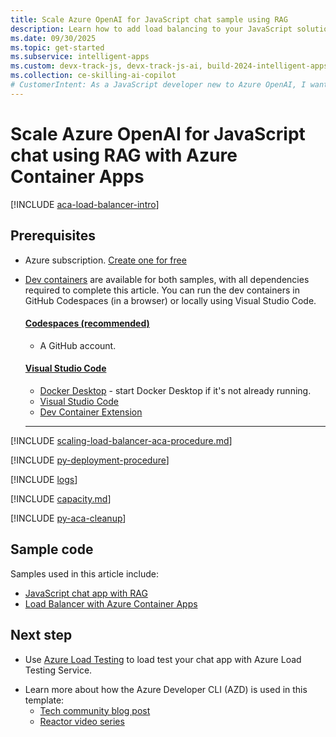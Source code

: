```yaml
---
title: Scale Azure OpenAI for JavaScript chat sample using RAG
description: Learn how to add load balancing to your JavaScript solution to extend the chat app beyond the Azure OpenAI token and model quota limits. 
ms.date: 09/30/2025
ms.topic: get-started
ms.subservice: intelligent-apps
ms.custom: devx-track-js, devx-track-js-ai, build-2024-intelligent-apps
ms.collection: ce-skilling-ai-copilot
# CustomerIntent: As a JavaScript developer new to Azure OpenAI, I want to scale my Azure OpenAI capacity using Azure Container Apps to avoid rate limit errors.
---
```


# Scale Azure OpenAI for JavaScript chat using RAG with Azure Container Apps

[!INCLUDE [aca-load-balancer-intro](../../ai/includes/scaling-load-balancer-introduction-azure-container-apps.md)]

## Prerequisites

* Azure subscription.  [Create one for free](https://azure.microsoft.com/free/ai-services?azure-portal=true)

* [Dev containers](https://containers.dev/) are available for both samples, with all dependencies required to complete this article. You can run the dev containers in GitHub Codespaces (in a browser) or locally using Visual Studio Code.

    #### [Codespaces (recommended)](#tab/github-codespaces)
    
    * A GitHub account.
    
    #### [Visual Studio Code](#tab/visual-studio-code)
    * [Docker Desktop](https://www.docker.com/products/docker-desktop/) - start Docker Desktop if it's not already running.
    * [Visual Studio Code](https://code.visualstudio.com/)
    * [Dev Container Extension](https://marketplace.visualstudio.com/items?itemName=ms-vscode-remote.remote-containers)

    ---

[!INCLUDE [scaling-load-balancer-aca-procedure.md](../../ai/includes/scaling-load-balancer-procedure-azure-container-apps.md)]

[!INCLUDE [py-deployment-procedure](../../ai/includes/redeploy-procedure-chat.md)]

[!INCLUDE [logs](../../ai/includes/scaling-load-balancer-logs-azure-container-apps.md)]

[!INCLUDE [capacity.md](../../ai/includes/scaling-load-balancer-capacity.md)]

[!INCLUDE [py-aca-cleanup](../../ai/includes/scaling-load-balancer-cleanup-azure-container-apps.md)]

## Sample code

Samples used in this article include:

* [JavaScript chat app with RAG](https://github.com/Azure-Samples/azure-search-openai-javascript)
* [Load Balancer with Azure Container Apps](https://github.com/Azure-Samples/openai-aca-lb)

## Next step

* Use [Azure Load Testing](/azure/load-testing/) to load test your chat app with Azure Load Testing Service.
- Learn more about how the Azure Developer CLI (AZD) is used in this template:
    - [Tech community blog post](https://techcommunity.microsoft.com/blog/azuredevcommunityblog/kickstart-projects-with-azd-templates/4295235?WT.mc_id=javascript-155021-juliamuiruri)
    - [Reactor video series](https://www.youtube.com/watch?v=sp4_cWnlNQs&list=PLmsFUfdnGr3zzLIPdJsfdSwymIwOsyQ9Z&index=1)

